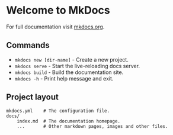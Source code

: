 # Welcome to MkDocs

For full documentation visit [mkdocs.org](https://www.mkdocs.org).

## Commands

*   `mkdocs new [dir-name]` - Create a new project.
*   `mkdocs serve` - Start the live-reloading docs server.
*   `mkdocs build` - Build the documentation site.
*   `mkdocs -h` - Print help message and exit.


## Project layout

    mkdocs.yml    # The configuration file.
    docs/
        index.md  # The documentation homepage.
        ...       # Other markdown pages, images and other files.
